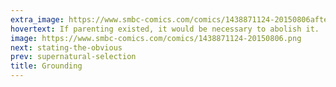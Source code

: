 ```yaml
---
extra_image: https://www.smbc-comics.com/comics/1438871124-20150806after.png
hovertext: If parenting existed, it would be necessary to abolish it.
image: https://www.smbc-comics.com/comics/1438871124-20150806.png
next: stating-the-obvious
prev: supernatural-selection
title: Grounding
---
```

